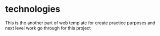 # technologies
This is the another part of web template for create practice purposes and next level work go through for this project

